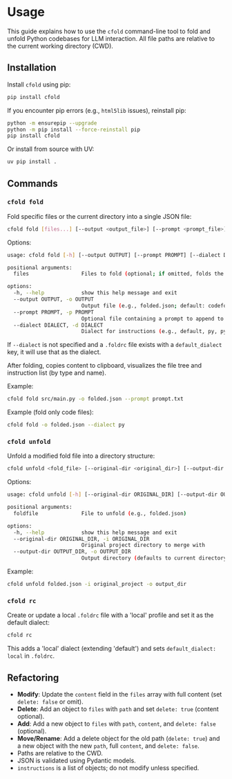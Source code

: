 # Usage

This guide explains how to use the `cfold` command-line tool to fold and unfold Python codebases for LLM interaction. All file paths are relative to the current working directory (CWD).

## Installation

Install `cfold` using pip:

```bash
pip install cfold
```

If you encounter pip errors (e.g., `html5lib` issues), reinstall pip:

```bash
python -m ensurepip --upgrade
python -m pip install --force-reinstall pip
pip install cfold
```

Or install from source with UV:

```bash
uv pip install .
```

## Commands

### `cfold fold`

Fold specific files or the current directory into a single JSON file:

```bash
cfold fold [files...] [--output <output_file>] [--prompt <prompt_file>] [--dialect <dialect>]
```

Options:

```bash
usage: cfold fold [-h] [--output OUTPUT] [--prompt PROMPT] [--dialect DIALECT] [files ...]

positional arguments:
  files                 Files to fold (optional; if omitted, folds the current directory)

options:
  -h, --help            show this help message and exit
  --output OUTPUT, -o OUTPUT
                        Output file (e.g., folded.json; default: codefold.json)
  --prompt PROMPT, -p PROMPT
                        Optional file containing a prompt to append to the output
  --dialect DIALECT, -d DIALECT
                        Dialect for instructions (e.g., default, py, pytest, doc, typst; default: default)
```

If `--dialect` is not specified and a `.foldrc` file exists with a `default_dialect` key, it will use that as the dialect.

After folding, copies content to clipboard, visualizes the file tree and instruction list (by type and name).

Example:

```bash
cfold fold src/main.py -o folded.json --prompt prompt.txt
```

Example (fold only code files):

```bash
cfold fold -o folded.json --dialect py
```

### `cfold unfold`

Unfold a modified fold file into a directory structure:

```bash
cfold unfold <fold_file> [--original-dir <original_dir>] [--output-dir <output_dir>]
```

Options:

```bash
usage: cfold unfold [-h] [--original-dir ORIGINAL_DIR] [--output-dir OUTPUT_DIR] foldfile

positional arguments:
  foldfile              File to unfold (e.g., folded.json)

options:
  -h, --help            show this help message and exit
  --original-dir ORIGINAL_DIR, -i ORIGINAL_DIR
                        Original project directory to merge with
  --output-dir OUTPUT_DIR, -o OUTPUT_DIR
                        Output directory (defaults to current directory)
```

Example:

```bash
cfold unfold folded.json -i original_project -o output_dir
```

### `cfold rc`

Create or update a local `.foldrc` file with a 'local' profile and set it as the default dialect:

```bash
cfold rc
```

This adds a 'local' dialect (extending 'default') and sets `default_dialect: local` in `.foldrc`.

## Refactoring

- **Modify**: Update the `content` field in the `files` array with full content (set `delete: false` or omit).
- **Delete**: Add an object to `files` with `path` and set `delete: true` (content optional).
- **Add**: Add a new object to `files` with `path`, `content`, and `delete: false` (optional).
- **Move/Rename**: Add a delete object for the old path (`delete: true`) and a new object with the new `path`, full `content`, and `delete: false`.
- Paths are relative to the CWD.
- JSON is validated using Pydantic models.
- `instructions` is a list of objects; do not modify unless specified.






